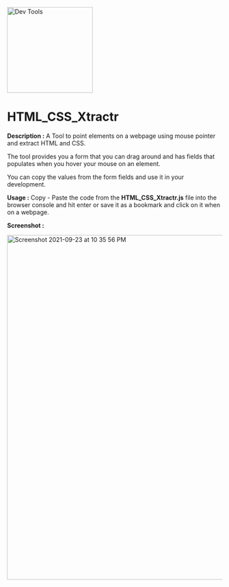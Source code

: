 <img src="https://www.freepngimg.com/thumb/gold/66313-red-tech-gear-gold-icon-free-download-png-hd.png" width="200" title="Dev Tools" alt="Dev Tools" />  

# HTML_CSS_Xtractr

**Description :** A Tool to point elements on a webpage using mouse pointer and extract HTML and CSS. 

The tool provides you a form that you can drag around and has fields that populates when you hover your mouse on an element. 

You can copy the values from the form fields and use it in your development.

**Usage :** Copy - Paste the code from the **HTML_CSS_Xtractr.js** file into the browser console and hit enter or save it as a bookmark and click on it when on a webpage. 

**Screenshot :** 

<img width="804" alt="Screenshot 2021-09-23 at 10 35 56 PM" src="https://user-images.githubusercontent.com/6196046/134552877-ad3a57ea-624e-4932-82d2-9856a125676b.png">
